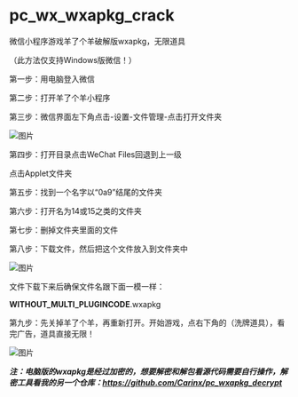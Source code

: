# pc_wx_wxapkg_crack
微信小程序游戏羊了个羊破解版wxapkg，无限道具


（此方法仅支持Windows版微信！）

第一步：用电脑登入微信

第二步：打开羊了个羊小程序

第三步：微信界面左下角点击-设置-文件管理-点击打开文件夹

![图片](https://user-images.githubusercontent.com/49282008/190842885-d0c1585e-da05-4f9b-9223-ccdb2e206cba.png)

第四步：打开目录点击WeChat Files回退到上一级

点击Applet文件夹

第五步：找到一个名字以“0a9”结尾的文件夹

第六步：打开名为14或15之类的文件夹

第七步：删掉文件夹里面的文件

第八步：下载文件，然后把这个文件放入到文件夹中

![图片](https://user-images.githubusercontent.com/49282008/190842901-9f74dac7-f3fd-437c-9102-0c20b1a925e3.png)

文件下载下来后确保文件名跟下面一模一样：

__WITHOUT_MULTI_PLUGINCODE__.wxapkg

第九步：先关掉羊了个羊，再重新打开。开始游戏，点右下角的（洗牌道具），看完广告，道具直接无限！

![图片](https://user-images.githubusercontent.com/49282008/190842909-66197b52-e8bb-4bd8-8d2a-f56b17bede5c.png)

***注：电脑版的wxapkg是经过加密的，想要解密和解包看源代码需要自行操作，解密工具看我的另一个仓库：https://github.com/Carinx/pc_wxapkg_decrypt***
